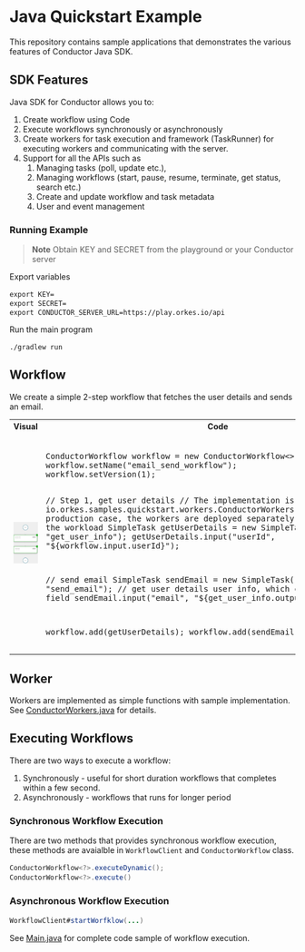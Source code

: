 # Java Quickstart Example
This repository contains sample applications that demonstrates the various features of Conductor Java SDK.

## SDK Features
Java SDK for Conductor allows you to:
1. Create workflow using Code
2. Execute workflows synchronously or asynchronously
3. Create workers for task execution and framework (TaskRunner) for executing workers and communicating with the server.
4. Support for all the APIs such as
    1. Managing tasks (poll, update etc.),
    2. Managing workflows (start, pause, resume, terminate, get status, search etc.)
    3. Create and update workflow and task metadata
    4. User and event management


### Running Example

> **Note**
Obtain KEY and SECRET from the playground or your Conductor server

Export variables
```shell
export KEY=
export SECRET=
export CONDUCTOR_SERVER_URL=https://play.orkes.io/api
```

Run the main program
```shell
./gradlew run

```

## Workflow
We create a simple 2-step workflow that fetches the user details and sends an email.

<table><tr><th>Visual</th><th>Code</th></tr>
<tr>
<td width="50%"><img src="src/main/resources/workflow.png" width="250px"></td>
<td>
<pre> 
ConductorWorkflow<WorkflowInput> workflow = new ConductorWorkflow<>(executor);
workflow.setName("email_send_workflow");
workflow.setVersion(1);

// Step 1, get user details
// The implementation is in
// io.orkes.samples.quickstart.workers.ConductorWorkers.getUserInfo.
// In production case, the workers are deployed separately and scaled based on the workload
SimpleTask getUserDetails = new SimpleTask("get_user_info", "get_user_info");
getUserDetails.input("userId", "${workflow.input.userId}");

// send email
SimpleTask sendEmail = new SimpleTask("send_email", "send_email");
// get user details user info, which contains the email field
sendEmail.input("email", "${get_user_info.output.email}");

workflow.add(getUserDetails);
workflow.add(sendEmail);
</pre>
</td>
</tr>
</table>


## Worker
Workers are implemented as simple functions with sample implementation.  
See [ConductorWorkers.java](src/main/java/io/orkes/samples/quickstart/workers/ConductorWorkers.java) for details.

## Executing Workflows
There are two ways to execute a workflow:
1. Synchronously - useful for short duration workflows that completes within a few second.  
2. Asynchronously - workflows that runs for longer period

### Synchronous Workflow Execution
There are two methods that provides synchronous workflow execution, these methods are avaialble in `WorkflowClient` and `ConductorWorkflow` class.

```java
ConductorWorkflow<?>.executeDynamic();
ConductorWorkflow<?>.execute()
```

### Asynchronous Workflow Execution
```java
WorkflowClient#startWorfklow(...)
```

See [Main.java](src/main/java/io/orkes/samples/quickstart/Main.java) for complete code sample of workflow execution.

